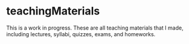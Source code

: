 # teachingMaterials

This is a work in progress.  These are all teaching materials that I made, including lectures, syllabi, quizzes, exams, and homeworks.  
